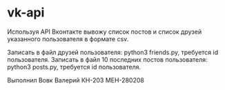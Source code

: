 # vk-api
Используя API Вконтакте вывожу список постов и список друзей указанного пользователя в формате csv.

Записать в файл друзей пользователя: python3 friends.py, требуется id пользователя.
Записать в файл 10 последних постов пользователя: python3 posts.py, требуется id пользователя.

Выполнил Вовк Валерий КН-203 МЕН-280208
